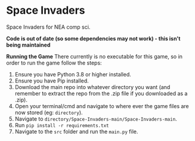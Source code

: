 # Space Invaders
 Space Invaders for NEA comp sci.

**Code is out of date (so some dependencies may not work) - this isn't being maintained**

**Running the Game**
There currently is no executable for this game, so in order to run the game follow the steps:
1. Ensure you have Python 3.8 or higher installed.
2. Ensure you have Pip installed.
3. Download the main repo into whatever directory you want (and remember to extract the repo from the .zip file if you downloaded as a .zip).
4. Open your terminal/cmd and navigate to where ever the game files are now stored (eg: `directory`).
5. Navigate to `directory/Space-Invaders-main/Space-Invaders-main`.
6. Run `pip install -r requirements.txt`
7. Navigate to the `src` folder and run the `main.py` file.
